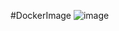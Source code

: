 #DockerImage
![image](https://github.com/user-attachments/assets/80438bb5-b26f-4fa6-b600-7f1893ec5d5b)
